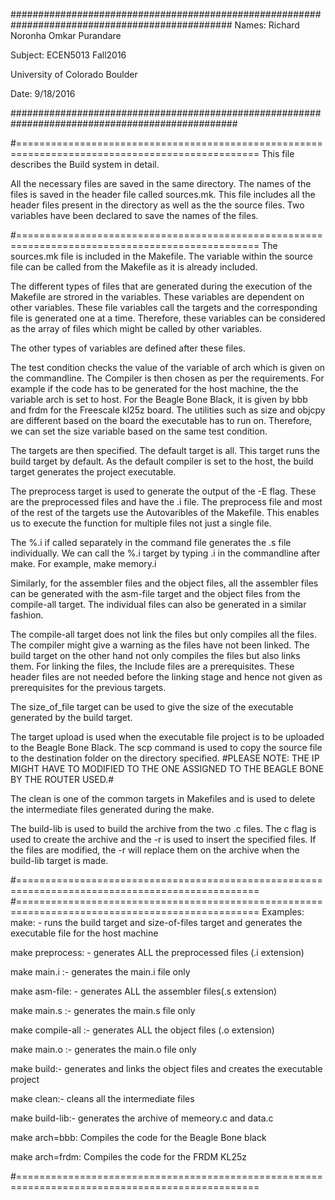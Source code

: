 ################################################################################################
Names: 	Richard Noronha 
	Omkar Purandare

Subject: ECEN5013 Fall2016

University of Colorado Boulder

Date: 9/18/2016

#################################################################################################

#================================================================================================
This file describes the Build system in detail.

All the necessary files are saved in the same directory. The names of the files is saved in the header file called sources.mk. This file includes all the header files present in the directory as well as the the source files. Two variables have been declared to save the names of the files.

#================================================================================================
The sources.mk file is included in the Makefile. The variable within the source file can be called from the Makefile as it is already included. 

The different types of files that are generated during the execution of the Makefile are strored in the variables. These variables are dependent on other variables. These file variables call the targets and the corresponding file is generated one at a time. Therefore, these variables can be considered as the array of files which might be called by other variables. 

The other types of variables are defined after these files. 

The test condition checks the value of the variable of arch which is given on the commandline. The Compiler is then chosen as per the requirements. For example if the code has to be generated for the host machine, the the variable arch is set to host. For the Beagle Bone Black, it is given by bbb and frdm for the Freescale kl25z board.
The utilities such as size and objcpy are different based on the board the executable has to run on. Therefore, we can set the size variable based on the same test condition.

The targets are then specified. The default target is all. This target runs the build target by default. As the default compiler is set to the host, the build target generates the project executable.

The preprocess target is used to generate the output of the -E flag. These are the preprocessed files and have the .i file. The preprocess file and most of the rest of the targets use the Autovaribles of the Makefile. This enables us to execute the function for multiple files not just a single file. 

The %.i if called separately in the command file generates the .s file individually. We can call the %.i target by typing <filename>.i in the commandline after make. For example, make memory.i 

Similarly, for the assembler files and the object files, all the assembler files can be generated with the asm-file target and the object files from the compile-all target. The individual files can also be generated in a similar fashion. 

The compile-all target does not link the files but only compiles all the files. The compiler might give a warning as the files have not been linked. The build target on the other hand not only compiles the files but also links them. For linking the files, the Include files are a prerequisites. These header files are not needed before the linking stage and hence not given as prerequisites for the previous targets.

The size_of_file target can be used to give the size of the executable generated by the build target. 

The target upload is used when the executable file project is to be uploaded to the Beagle Bone Black. The scp command is used to copy the source file to the destination folder on the directory specified.
#PLEASE NOTE: THE IP MIGHT HAVE TO MODIFIED TO THE ONE ASSIGNED TO THE BEAGLE BONE BY THE ROUTER USED.#

The clean is one of the common targets in Makefiles and is used to delete the intermediate files generated during the make.

The build-lib is used to build the archive from the two .c files. The c flag is used to create the archive and the -r is used to insert the specified files. If the files are modified, the -r will replace them on the archive when the build-lib target is made.

#================================================================================================
#================================================================================================
				Examples:
make: - runs the build target and size-of-files target and generates the executable file for the 
	host machine

make preprocess: - generates ALL the preprocessed files	(.i extension)

make main.i :- generates the main.i file only

make asm-file: - generates ALL the assembler files(.s extension)	

make main.s :- generates the main.s file only

make compile-all :- generates ALL the object files (.o extension)

make main.o :- generates the main.o file only

make build:- generates and links the object files and creates the executable project

make clean:- cleans all the intermediate files

make build-lib:- generates the archive of memeory.c and data.c

make arch=bbb: Compiles the code for the Beagle Bone black

make arch=frdm: Compiles the code for the FRDM KL25z

#================================================================================================







